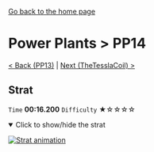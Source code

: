 [Go back to the home page](https://github.com/Doublevil/scbspeedrun)

# Power Plants > PP14

[< Back (PP13)](https://github.com/Doublevil/scbspeedrun/blob/main/levels/pp/PP13.md) | [Next (TheTesslaCoil) >](https://github.com/Doublevil/scbspeedrun/blob/main/levels/pp/TheTesslaCoil.md)

## Strat

`Time` **00:16.200** `Difficulty` ★☆☆☆☆
<details open>
  <summary>Click to show/hide the strat</summary>

  [![Strat animation](https://github.com/Doublevil/scbspeedrun/blob/main/media/levels/pp/PP14_Strat.webp)](https://github.com/Doublevil/scbspeedrun/blob/main/media/levels/pp/PP14_Strat.mp4)
</details>

